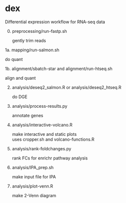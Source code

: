 # dex
Differential expression workflow for RNA-seq data

0. preprocessing/run-fastp.sh

    gently trim reads

1a. mapping/run-salmon.sh

   do quant

1b. alignment/sbatch-star and alignment/run-htseq.sh

   align and quant

2. analysis/deseq2_salmon.R or analysis/deseq2_htseq.R

   do DGE

3. analysis/process-results.py

   annotate genes

4. analysis/interactive-volcano.R

   make interactive and static plots  
   uses cropper.sh and volcano-functions.R

5. analysis/rank-foldchanges.py

   rank FCs for enrichr pathway analysis

6. analysis/IPA_prep.sh

   make input file for IPA

7. analysis/plot-venn.R

   make 2-Venn diagram

